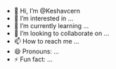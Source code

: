 - 👋 Hi, I’m @Keshavcern
- 👀 I’m interested in ...
- 🌱 I’m currently learning ...
- 💞️ I’m looking to collaborate on ...
- 📫 How to reach me ...
- 😄 Pronouns: ...
- ⚡ Fun fact: ...

<!---
Keshavcern/Keshavcern is a ✨ special ✨ repository because its `README.md` (this file) appears on your GitHub profile.
You can click the Preview link to take a look at your changes.
--->
